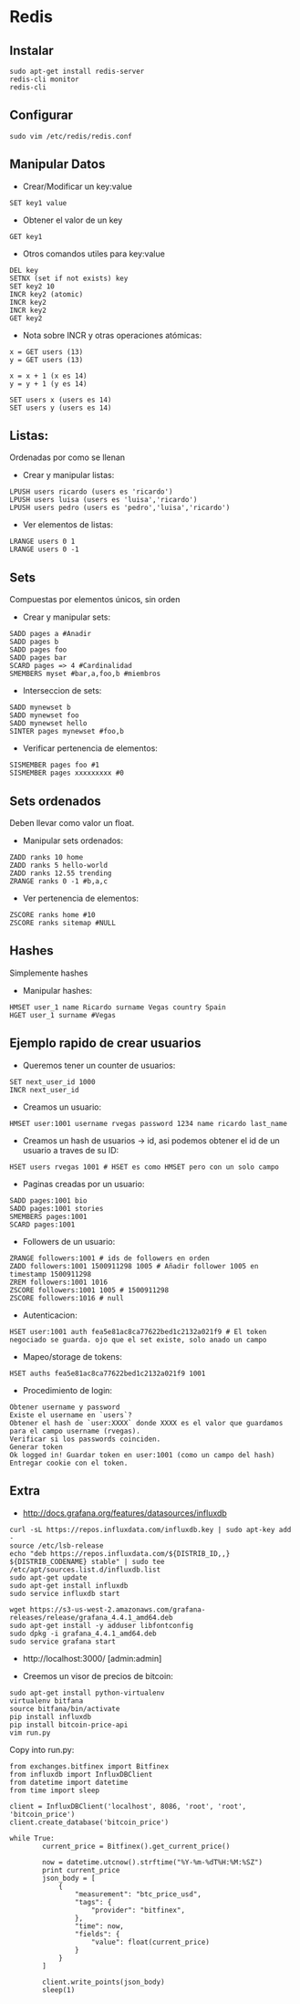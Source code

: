# Redis

## Instalar

```
sudo apt-get install redis-server
redis-cli monitor
redis-cli
```

## Configurar
```
sudo vim /etc/redis/redis.conf
```

## Manipular Datos
- Crear/Modificar un key:value
```
SET key1 value
```

- Obtener el valor de un key
```
GET key1
```

- Otros comandos utiles para key:value
```
DEL key
SETNX (set if not exists) key
SET key2 10
INCR key2 (atomic)
INCR key2
INCR key2
GET key2
```

- Nota sobre INCR y otras operaciones atómicas:
```
x = GET users (13)
y = GET users (13)

x = x + 1 (x es 14)
y = y + 1 (y es 14)

SET users x (users es 14)
SET users y (users es 14)
```

## Listas:
Ordenadas por como se llenan
- Crear y manipular listas:
```
LPUSH users ricardo (users es 'ricardo')
LPUSH users luisa (users es 'luisa','ricardo')
LPUSH users pedro (users es 'pedro','luisa','ricardo')
```
- Ver elementos de listas:
```
LRANGE users 0 1
LRANGE users 0 -1
```

## Sets
Compuestas por elementos únicos, sin orden
- Crear y manipular sets:
```
SADD pages a #Anadir
SADD pages b
SADD pages foo
SADD pages bar
SCARD pages => 4 #Cardinalidad
SMEMBERS myset #bar,a,foo,b #miembros
```
- Interseccion de sets:
```
SADD mynewset b
SADD mynewset foo
SADD mynewset hello
SINTER pages mynewset #foo,b
```
- Verificar pertenencia de elementos:
```
SISMEMBER pages foo #1
SISMEMBER pages xxxxxxxxx #0
```

## Sets ordenados
Deben llevar como valor un float.
- Manipular sets ordenados:
```
ZADD ranks 10 home
ZADD ranks 5 hello-world
ZADD ranks 12.55 trending
ZRANGE ranks 0 -1 #b,a,c
```
- Ver pertenencia de elementos:
```
ZSCORE ranks home #10
ZSCORE ranks sitemap #NULL
```

## Hashes
Simplemente hashes
- Manipular hashes:
```
HMSET user_1 name Ricardo surname Vegas country Spain
HGET user_1 surname #Vegas
```

## Ejemplo rapido de crear usuarios
- Queremos tener un counter de usuarios:
```
SET next_user_id 1000
INCR next_user_id 
```
- Creamos un usuario:
```
HMSET user:1001 username rvegas password 1234 name ricardo last_name
```
- Creamos un hash de usuarios -> id, asi podemos obtener el id de un usuario a traves de su ID:
```
HSET users rvegas 1001 # HSET es como HMSET pero con un solo campo
```
- Paginas creadas por un usuario:
```
SADD pages:1001 bio
SADD pages:1001 stories
SMEMBERS pages:1001
SCARD pages:1001
```
- Followers de un usuario:
```
ZRANGE followers:1001 # ids de followers en orden
ZADD followers:1001 1500911298 1005 # Añadir follower 1005 en timestamp 1500911298
ZREM followers:1001 1016
ZSCORE followers:1001 1005 # 1500911298
ZSCORE followers:1016 # null
```
- Autenticacion:
```
HSET user:1001 auth fea5e81ac8ca77622bed1c2132a021f9 # El token negociado se guarda. ojo que el set existe, solo anado un campo
```
- Mapeo/storage de tokens:
```
HSET auths fea5e81ac8ca77622bed1c2132a021f9 1001
```
- Procedimiento de login:
```
Obtener username y password
Existe el username en `users`?
Obtener el hash de `user:XXXX` donde XXXX es el valor que guardamos para el campo username (rvegas).
Verificar si los passwords coinciden.
Generar token
Ok logged in! Guardar token en user:1001 (como un campo del hash)
Entregar cookie con el token.
```

## Extra
- http://docs.grafana.org/features/datasources/influxdb
```
curl -sL https://repos.influxdata.com/influxdb.key | sudo apt-key add -
source /etc/lsb-release
echo "deb https://repos.influxdata.com/${DISTRIB_ID,,} ${DISTRIB_CODENAME} stable" | sudo tee /etc/apt/sources.list.d/influxdb.list
sudo apt-get update
sudo apt-get install influxdb
sudo service influxdb start

wget https://s3-us-west-2.amazonaws.com/grafana-releases/release/grafana_4.4.1_amd64.deb
sudo apt-get install -y adduser libfontconfig
sudo dpkg -i grafana_4.4.1_amd64.deb
sudo service grafana start
```
- http://localhost:3000/ [admin:admin]

- Creemos un visor de precios de bitcoin:
```
sudo apt-get install python-virtualenv
virtualenv bitfana
source bitfana/bin/activate
pip install influxdb
pip install bitcoin-price-api
vim run.py
```

Copy into run.py:
```
from exchanges.bitfinex import Bitfinex
from influxdb import InfluxDBClient
from datetime import datetime
from time import sleep

client = InfluxDBClient('localhost', 8086, 'root', 'root', 'bitcoin_price')
client.create_database('bitcoin_price')

while True:
        current_price = Bitfinex().get_current_price()

        now = datetime.utcnow().strftime("%Y-%m-%dT%H:%M:%SZ")
        print current_price
        json_body = [
            {
                "measurement": "btc_price_usd",
                "tags": {
                    "provider": "bitfinex",
                },
                "time": now,
                "fields": {
                    "value": float(current_price)
                }
            }
        ]

        client.write_points(json_body)
        sleep(1)
```
